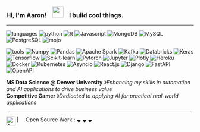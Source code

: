 ### Hi, I'm Aaron! &nbsp;&nbsp; <img src="https://media.giphy.com/media/hvRJCLFzcasrR4ia7z/giphy.gif" width="30"/> &nbsp;&nbsp; I build cool things.</sup>

----

![languages](https://img.shields.io/static/v1?label=&message=languages:&color=555&style=flat-square)
![python](https://img.shields.io/static/v1?logo=python&label=&message=python&color=111&logoColor=AAA&style=flat-square&link=)
![R](https://img.shields.io/static/v1?logo=R&label=&message=R&color=111&logoColor=AAA&style=flat-square&link=)
![Javascript](https://img.shields.io/static/v1?logo=Javascript&label=&message=Javascript&color=111&logoColor=AAA&style=flat-square&link=)
![MongoDB](https://img.shields.io/static/v1?logo=MongoDB&label=&message=MongoDB&color=111&logoColor=AAA&style=flat-square&link=)
![MySQL](https://img.shields.io/static/v1?logo=MySQL&label=&message=MySQL&color=111&logoColor=AAA&style=flat-square&link=)
![PostgreSQL](https://img.shields.io/static/v1?logo=postgresql&label=&message=postgresql&color=111&logoColor=AAA&style=flat-square&link=)
![mojo](https://img.shields.io/static/v1?logo=Fireship&label=&message=mojo&color=111&logoColor=AAA&style=flat-square&link=)


![tools](https://img.shields.io/static/v1?label=&message=tools:&color=555&style=flat-square)
![Numpy](https://img.shields.io/static/v1?logo=Numpy&label=&message=Numpy&color=111&logoColor=AAA&style=flat-square&link=)
![Pandas](https://img.shields.io/static/v1?logo=Pandas&label=&message=Pandas&color=111&logoColor=AAA&style=flat-square&link=)
![Apache Spark](https://img.shields.io/badge/apache%20spark-%23E25A1C.svg?&style=flat-square&logo=apache%20spark&logoColor=white&color=111)
![Kafka](https://img.shields.io/static/v1?logo=Kafka&label=&message=Kafka&color=111&logoColor=AAA&style=flat-square&link=)
![Databricks](https://img.shields.io/badge/databricks-%23FF3621.svg?&style=flat-square&logo=databricks&logoColor=white&color=111)
![Keras](https://img.shields.io/badge/keras-%23D00000.svg?&style=flat-square&logo=keras&logoColor=white&color=111)
![Tensorflow](https://img.shields.io/badge/tensorflow-%23FF6F00.svg?&style=flat-square&logo=tensorflow&logoColor=white&color=111)
![Scikit-learn](https://img.shields.io/badge/scikit--learn-%23F7931E.svg?&style=flat-square&logo=scikit-learn&logoColor=white&color=111)
![Pytorch](https://img.shields.io/badge/pytorch-%23EE4C2C.svg?&style=flat-square&logo=pytorch&logoColor=white&color=111)
![Jupyter](https://img.shields.io/static/v1?logo=Jupyter&label=&message=Jupyter&color=111&logoColor=AAA&style=flat-square)
![Plotly](https://img.shields.io/static/v1?logo=Plotly&label=&message=Plotly&color=111&logoColor=AAA&style=flat-square&link=)
![Heroku](https://img.shields.io/badge/Heroku-430098?style=flat-square&logo=heroku&logoColor=white&color=111)
![Docker](https://img.shields.io/static/v1?logo=docker&label=&message=docker&color=111&logoColor=AAA&style=flat-square)
![Kubernetes](https://img.shields.io/static/v1?logo=Kubernetes&label=&message=Kubernetes&color=111&logoColor=AAA&style=flat-square&link=)
![Asyncio](https://img.shields.io/static/v1?label=&message=Asyncio&color=111&style=flat-square)
![React.js](https://img.shields.io/static/v1?label=&message=React.js&color=111&style=flat-square&logo=React&logoColor=AAA)
![Django](https://img.shields.io/static/v1?label=&message=Django&color=111&style=flat-square&logo=Django&logoColor=white)
![FastAPI](https://img.shields.io/static/v1?label=&message=FastAPI&color=111&style=flat-square&logo=FastAPI&logoColor=AAA)
![OpenAPI](https://img.shields.io/static/v1?label=&message=OpenAPI&color=111&style=flat-square&logo=OpenAPI-Initiative&logoColor=AAA)

**MS Data Science @ Denver University** &#12299;_Enhancing my skills in automation and AI applications to drive business value_
<br/>
**Competitive Gamer** &#12299;_Dedicated to applying AI for practical real-world applications_
<br/>

----
<a href="https://linkedin.com/in/aaron-stopher">
  <img align="left" alt="Aaron's LinkedIn" width="25px" src="https://www.svgrepo.com/show/75820/linkedin.svg"/>
</a>

| &nbsp;&nbsp;&nbsp; Open Source Work : <sub>&#9660; &#9660; &#9660;</sub>

